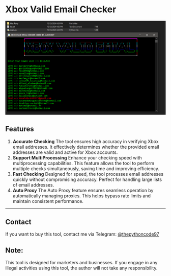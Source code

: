 # Xbox Valid Email Checker

![Xbox Valid Email Checker](https://raw.githubusercontent.com/alexrony21/Xbox-Valid-Email-Checker/refs/heads/main/Xbox_Valid_Email_Checker.png)

## Features

1. **Accurate Checking**
The tool ensures high accuracy in verifying Xbox email addresses. It effectively determines whether the provided email addresses are valid and active for Xbox accounts.
2. **Support MultiProcessing**
Enhance your checking speed with multiprocessing capabilities. This feature allows the tool to perform multiple checks simultaneously, saving time and improving efficiency.
3. **Fast Checking**
Designed for speed, the tool processes email addresses quickly without compromising accuracy. Perfect for handling large lists of email addresses.
4. **Auto Proxy**
The Auto Proxy feature ensures seamless operation by automatically managing proxies. This helps bypass rate limits and maintain consistent performance.

---

## Contact

If you want to buy this tool, contact me via Telegram: [@thepythoncode97](https://t.me/thepythoncode97)

## Note:
This tool is designed for marketers and businesses. If you engage in any illegal activities using this tool, the author will not take any responsibility.
